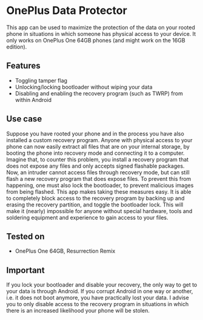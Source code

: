 # OnePlus Data Protector
This app can be used to maximize the protection of the data on your rooted phone in situations in which someone has physical access to your device. It only works on OnePlus One 64GB phones (and might work on the 16GB edition).

## Features
- Toggling tamper flag
- Unlocking/locking bootloader without wiping your data
- Disabling and enabling the recovery program (such as TWRP) from within Android

## Use case
Suppose you have rooted your phone and in the process you have also installed a custom recovery program. Anyone with physical access to your phone can now easily extract all files that are on your internal storage, by booting the phone into recovery mode and connecting it to a computer. Imagine that, to counter this problem, you install a recovery program that does not expose any files and only accepts signed flashable packages. Now, an intruder cannot access files through recovery mode, but can still flash a new recovery program that does expose files. To prevent this from happening, one must also lock the bootloader, to prevent malicious images from being flashed. This app makes taking these measures easy. It is able to completely block access to the recovery program by backing up and erasing the recovery partition, and toggle the bootloader lock. This will make it (nearly) impossible for anyone without special hardware, tools and soldering equipment and experience to gain access to your files.
 
## Tested on
- OnePlus One 64GB, Resurrection Remix

## Important
If you lock your bootloader and disable your recovery, the only way to get to your data is through Android. If you corrupt Android in one way or another, i.e. it does not boot anymore, you have practically lost your data. I advise you to only disable access to the recovery program in situations in which there is an increased likelihood your phone will be stolen.
